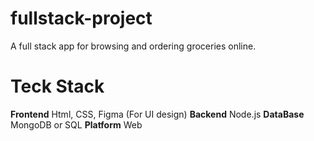 # fullstack-project
A full stack app for browsing and ordering groceries online.

# Teck Stack

**Frontend** Html, CSS, Figma (For UI design)
**Backend** Node.js
**DataBase** MongoDB or SQL
**Platform** Web
